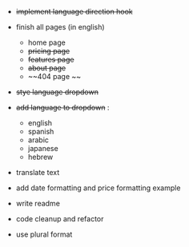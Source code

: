 - ~~implement language direction hook~~
- finish all pages (in english)
    - home page
    - ~~pricing page~~
    - ~~features page~~
    - ~~about page~~
    - ~~404 page ~~
- ~~stye language dropdown~~
- ~~add language to dropdown~~ :
    - english
    - spanish
    - arabic
    - japanese
    - hebrew
- translate text
- add date formatting and price formatting example
- write readme
- code cleanup and refactor

- use plural format